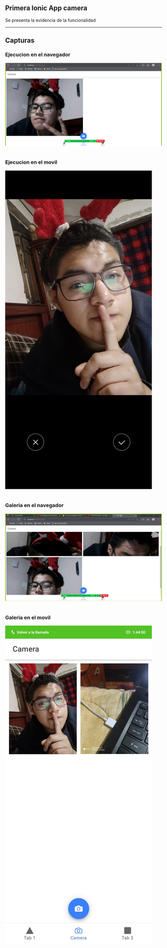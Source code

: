 ## Primera Ionic App camera
Se presenta la evidencia de la funcionalidad
<hr>

## Capturas
### Ejecucion en el navegador 
![](./public/img/img1.png)  
<br>

### Ejecucion en el movil
![](./public/img/img2.jpeg)  
<br>

### Galeria en el navegador
![](./public/img/img4.png)  
<br>

### Galeria en el movil
![](./public/img/img3.jpeg)  
<br>

